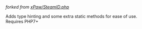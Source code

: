 
*forked from [xPaw/SteamID.php](https://github.com/xPaw/SteamID.php)*  

Adds type hinting and some extra static methods for ease of use.  
Requires PHP7+
